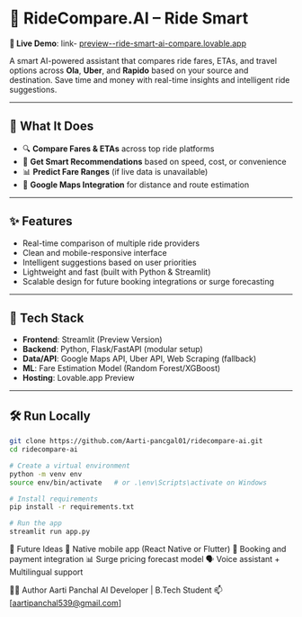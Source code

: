 # 🚖 RideCompare.AI – Ride Smart

**🔗 Live Demo**: link- [preview--ride-smart-ai-compare.lovable.app](https://ride-smart-ai-compare.lovable.app/)

A smart AI-powered assistant that compares ride fares, ETAs, and travel options across **Ola**, **Uber**, and **Rapido** based on your source and destination. Save time and money with real-time insights and intelligent ride suggestions.

---
## 🧠 What It Does

- 🔍 **Compare Fares & ETAs** across top ride platforms
- 🎯 **Get Smart Recommendations** based on speed, cost, or convenience
- 📊 **Predict Fare Ranges** (if live data is unavailable)
- 📍 **Google Maps Integration** for distance and route estimation
---

## ✨ Features

- Real-time comparison of multiple ride providers
- Clean and mobile-responsive interface
- Intelligent suggestions based on user priorities
- Lightweight and fast (built with Python & Streamlit)
- Scalable design for future booking integrations or surge forecasting
---

## 🚀 Tech Stack

- **Frontend**: Streamlit (Preview Version)
- **Backend**: Python, Flask/FastAPI (modular setup)
- **Data/API**: Google Maps API, Uber API, Web Scraping (fallback)
- **ML**: Fare Estimation Model (Random Forest/XGBoost)
- **Hosting**: Lovable.app Preview

---

## 🛠️ Run Locally

```bash
git clone https://github.com/Aarti-pancgal01/ridecompare-ai.git
cd ridecompare-ai

# Create a virtual environment
python -m venv env
source env/bin/activate   # or .\env\Scripts\activate on Windows

# Install requirements
pip install -r requirements.txt

# Run the app
streamlit run app.py
```

📌 Future Ideas
📱 Native mobile app (React Native or Flutter)
🔁 Booking and payment integration
📊 Surge pricing forecast model
🗣️ Voice assistant + Multilingual support

👨‍💻 Author
Aarti Panchal
AI Developer | B.Tech Student 
📫 [aartipanchal539@gmail.com] 


